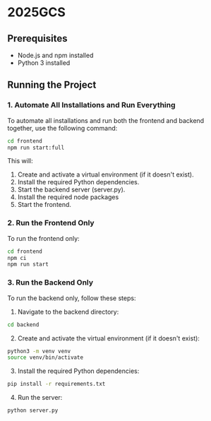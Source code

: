 # 2025GCS

## Prerequisites
- Node.js and npm installed
- Python 3 installed

## Running the Project

### 1. Automate All Installations and Run Everything
To automate all installations and run both the frontend and backend together, use the following command:

```sh
cd frontend
npm run start:full
```

This will:
1. Create and activate a virtual environment (if it doesn't exist).
2. Install the required Python dependencies.
3. Start the backend server (server.py).
4. Install the required node packages
5. Start the frontend.

### 2. Run the Frontend Only
To run the frontend only:
```sh
cd frontend
npm ci
npm run start
```

### 3. Run the Backend Only
To run the backend only, follow these steps:
1. Navigate to the backend directory:
```sh
cd backend
```
2. Create and activate the virtual environment (if it doesn't exist):
```sh
python3 -m venv venv
source venv/bin/activate
```
3. Install the required Python dependencies:
```sh
pip install -r requirements.txt
```
4. Run the server:
```sh
python server.py
```
